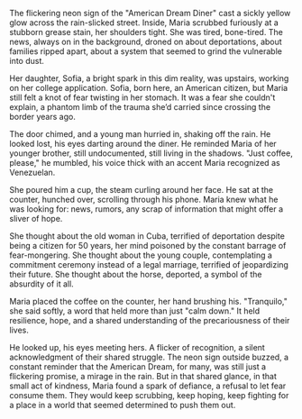 The flickering neon sign of the "American Dream Diner" cast a sickly yellow glow across the rain-slicked street. Inside, Maria scrubbed furiously at a stubborn grease stain, her shoulders tight. She was tired, bone-tired. The news, always on in the background, droned on about deportations, about families ripped apart, about a system that seemed to grind the vulnerable into dust.

Her daughter, Sofia, a bright spark in this dim reality, was upstairs, working on her college application. Sofia, born here, an American citizen, but Maria still felt a knot of fear twisting in her stomach. It was a fear she couldn't explain, a phantom limb of the trauma she’d carried since crossing the border years ago.

The door chimed, and a young man hurried in, shaking off the rain. He looked lost, his eyes darting around the diner. He reminded Maria of her younger brother, still undocumented, still living in the shadows. "Just coffee, please," he mumbled, his voice thick with an accent Maria recognized as Venezuelan.

She poured him a cup, the steam curling around her face. He sat at the counter, hunched over, scrolling through his phone. Maria knew what he was looking for: news, rumors, any scrap of information that might offer a sliver of hope.

She thought about the old woman in Cuba, terrified of deportation despite being a citizen for 50 years, her mind poisoned by the constant barrage of fear-mongering. She thought about the young couple, contemplating a commitment ceremony instead of a legal marriage, terrified of jeopardizing their future. She thought about the horse, deported, a symbol of the absurdity of it all.

Maria placed the coffee on the counter, her hand brushing his. "Tranquilo," she said softly, a word that held more than just "calm down." It held resilience, hope, and a shared understanding of the precariousness of their lives.

He looked up, his eyes meeting hers. A flicker of recognition, a silent acknowledgment of their shared struggle. The neon sign outside buzzed, a constant reminder that the American Dream, for many, was still just a flickering promise, a mirage in the rain. But in that shared glance, in that small act of kindness, Maria found a spark of defiance, a refusal to let fear consume them. They would keep scrubbing, keep hoping, keep fighting for a place in a world that seemed determined to push them out.